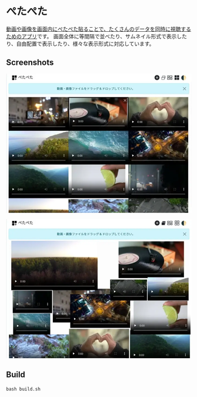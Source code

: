 # ぺたぺた

[動画や画像を画面内にぺたぺた貼ることで、たくさんのデータを同時に視聴するためのアプリ](https://marmooo.github.io/petapeta/)です。
画面全体に等間隔で並べたり、サムネイル形式で表示したり、自由配置で表示したり、様々な表示形式に対応しています。

## Screenshots

![alt screenshot1](screenshot1.webp)

![alt screenshot2](screenshot2.webp)

## Build

```
bash build.sh
```
